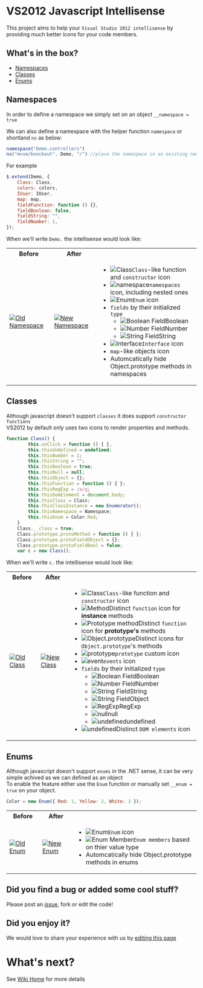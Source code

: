 # VS2012 Javascript Intellisense 

This project aims to help your `Visual Studio 2012 intellisense` by providing much better
icons for your code members.

## What's in the box?

* [Namespaces](VS2012-Javascript-Intellisense#namespaces)
* [Classes](VS2012-Javascript-Intellisense#classes)
* [Enums](VS2012-Javascript-Intellisense#enums)

## Namespaces

In order to define a namespace we simply set on an object `__namespace = true`

We can also define a namespace with the helper function `namespace` or shortland `ns` as below:
```javascript
namespace("Demo.controllers")
ns("mvvm/knockout", Demo, "/") //place the namespace in an existing namespace and use a custom separator
```

For example
```javascript
$.extend(Demo, {
	Class: Class,
	colors: colors,
	IUser: IUser,
	map: map,
	fieldFunction: function () {},
	fieldBoolean: false,
	fieldString: "",
	fieldNumber: 1,
});
```
When we'll write `Demo.` the intellisense would look like:
<div class="issues-list">
    <table>
        <tr>
            <th>Before</th>
            <th>After</th>
            <th></th>
        </tr>
        <tr>
            <td>
                <a href="../../wiki/images/OldNamespace.png" target="_blank">
                    <img src="../../wiki/images/OldNamespace.png" alt="Old Namespace">
                </a>
            </td>
            <td>
                <a href="../../wiki/images/NamespaceValues.png" target="_blank">
                    <img src="../../wiki/images/NamespaceValues.png" alt="New Namespace">
                </a>
            </td>
            <td>
                <ul>
                    <li title="All functions with first Upper-case letter and those with __class=true">
                        <img src="../../wiki/images/icons/Class.png" alt="Class"><code>Class</code>-like function and
                        <code>constructor</code> icon</li>
                    <li title="Objects with __namespace == true">
                        <img src="../../wiki/images/icons/Namespace.png" alt="namespace" /><code>namespaces</code> icon,
                        including nested ones</li>
                    <li title="functions or objects with __enum == true">
                        <img src="../../wiki/images/icons/Enum.png" alt="Enum" /><code>Enum</code> icon
                    </li>
                    <li><code>fields</code> by their initialized <code>type</code>
                        <ul>
                            <li title="Boolean Field">
                                <img src="../../wiki/images/icons/Boolean.png" alt="Boolean Field">Boolean
                            </li>
                            <li title="Number Field">
                                <img src="../../wiki/images/icons/Number.png" alt="Number Field">Number
                            </li>
                            <li title="String Field">
                                <img src="../../wiki/images/icons/String.png" alt="String Field">String
                            </li>
                        </ul>
                    </li>
                    <li title="functions or objects with __interface == true">
                        <img src="../../wiki/images/icons/Interface.png" alt="Interface" /><code>Interface</code> icon
                    </li>
                    <li title="functions or objects with __map == true"><code>map</code>-like objects icon</li>
                    <li title="Although they are still accessible, intellisese just hides them">Automcatically hide
                        Object.prototype methods in namespaces</li>
                </ul>
            </td>
        </tr>
    </table>
</div>

## Classes
Although javascript doesn't support `classes` it does support `constructor functions`<br />
VS2012 by default only uses two icons to render properties and methods.
```javascript
function Class() {
		this.onClick = function () { },
		this.thisUndefined = undefined;
		this.thisNumber = 1;
		this.thisString = "";
		this.thisBoolean = true;
		this.thisNull = null;
		this.thisObject = {};
		this.thisFunction = function () { };
		this.thisRegExp = /a/g;
		this.thisDomElement = document.body;
		this.thisClass = Class;
		this.thisClassInstance = new Enumerator();
		this.thisNamespace = Namespace;
		this.thisEnum = Color.Red;
	}
	Class.__class = true;
	Class.prototype.protoMethod = function () { };
	Class.prototype.protoFieldObject = {};
	Class.prototype.protoFieldBool = false;
	var c = new Class();
```
When we'll write `c.` the intellisense would look like:
<div class="issues-list">
    <table>
        <tr>
            <th>Before</th>
            <th>After</th>
            <th></th>
        </tr>
        <tr>
            <td>
                <a href="../../wiki/images/OldClass.png" target="_blank">
                    <img src="../../wiki/images/OldClass.png" alt="Old Class">
                </a>
            </td>
            <td>
                <a href="../../wiki/images/ClassValues.png" target="_blank">
                    <img src="../../wiki/images/ClassValues.png" alt="New Class">
                </a>
            </td>
            <td>
                <ul>
                    <li title="All functions with first Upper-case letter and those with __class=true">
                        <img src="../../wiki/images/icons/Class.png" alt="Class"><code>Class</code>-like function and
                        <code>constructor</code> icon</li>
                    <li title="Typically functions defined within Constructor fuction i.e. this.method = function() {}">
                        <img src="../../wiki/images/icons/Method.png" alt="Method">Distinct <code>function</code> icon
                        for <b>instance</b> methods</li>
                    <li title="Typically functions defined via Constructor.prototype i.e. Constructor.prototype.someMethod = function() {}. This includes all chanining prototypes except functions from Object.prototype">
                        <img src="../../wiki/images/icons/PrototypeMethod.png" alt="Prototype method">Distinct <code>function</code>
                        icon for <b>prototype's</b> methods</li>
                    <li title="All functions defined on Object.prototype">
                        <img src="../../wiki/images/icons/ObjectPrototypeMethod.png" alt="Object.prototype">Distinct
                        icons
                        for <code>Object.prototype</code>'s methods</li>
                    <li title="This is shown only on functions and is not present in the left image">
                        <img src="../../wiki/images/icons/Prototype.png" alt="prototype"><code>prototype</code>
                        custom icon</li>
                    <li title="All fields starting with on">
                        <img src="../../wiki/images/icons/Event.png" alt="event"><code>events</code> icon</li>
                    <li><code>fields</code> by their initialized <code>type</code>
                        <ul>
                            <li title="Boolean Field">
                                <img src="../../wiki/images/icons/Boolean.png" alt="Boolean Field">Boolean
                            </li>
                            <li title="Number Field">
                                <img src="../../wiki/images/icons/Number.png" alt="Number Field">Number
                            </li>
                            <li title="String Field">
                                <img src="../../wiki/images/icons/String.png" alt="String Field">String
                            </li>
                            <li title="Object Field, Local Variable, Predefined Global Variable">
                                <img src="../../wiki/images/icons/String.png" alt="String Field">Object</li>
                            <li title="RegExp - regular expression">
                                <img src="../../wiki/images/icons/RegExp.png" alt="RegExp">RegExp</li>
                            <li title="null value and null keyword">
                                <img src="../../wiki/images/icons/Null.png" alt="null">null</li>
                            <li title="undefined value and undefined keyword">
                                <img src="../../wiki/images/icons/Undefined.png" alt="undefined">undefined</li>
                        </ul>
                    </li>
                    <li title="Not show in image">
                        <img src="../../wiki/images/icons/DOMElement.png" alt="undefined">Distinct <code>DOM elements</code>
                        icon</li>
                </ul>
            </td>
        </tr>
    </table>
</div>

## Enums
Although javascript doesn't support `enums` in the .NET sense, it can be very simple achived
as we can defined as an object<br />
To enable the feature either use the `Enum` function or manually set `__enum = true` on your
object.
```javascript
Color = new Enum({ Red: 1, Yellow: 2, White: 3 });
```
<div class="issues-list">
    <table>
        <tr>
            <th>Before</th>
            <th>After</th>
            <th></th>
        </tr>
        <tr>
            <td>
                <a href="../../wiki/images/OldEnum.png" target="_blank">
                    <img src="../../wiki/images/OldEnum.png" alt="Old Enum">
                </a>
            </td>
            <td>
                <a href="../../wiki/images/EnumMembers.png" target="_blank">
                    <img src="../../wiki/images/EnumMembers.png" alt="New Enum">
                </a>
            </td>
            <td>
                <ul>
                    <li title="functions or objects with __enum == true">
                        <img src="../../wiki/images/icons/Enum.png" alt="Enum" /><code>Enum</code> icon
                    </li>
                    <li title="The enum members are shown as fields based on their value type">
                        <img src="../../wiki/images/icons/Number.png" alt="Enum Member"><code>Enum members</code> based
                        on thier value type</li>
                    <li title="Although they are still accessible, intellisese just hides them">Automcatically hide
                        Object.prototype methods in enums</li>
                </ul>
            </td>
        </tr>
    </table>
</div>

## Did you find a bug or added some cool stuff? 
Please post an [issue](issues), fork or edit the code!

## Did you enjoy it? 
We would love to share your experience with us by [editing this page](wiki/Feedback)

# What's next?
See [Wiki Home](../../wiki) for more details
